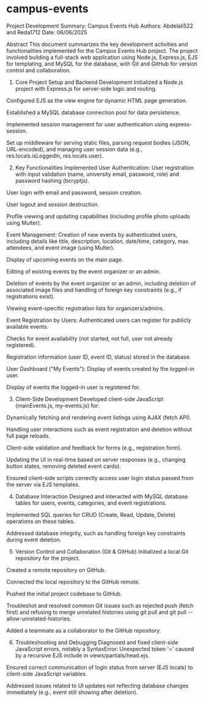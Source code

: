 # campus-events
Project Development Summary: Campus Events Hub
Authors: Abdelali522 and Reda1712
Date: 06/06/2025

Abstract
This document summarizes the key development activities and functionalities implemented for the Campus Events Hub project. The project involved building a full-stack web application using Node.js, Express.js, EJS for templating, and MySQL for the database, with Git and GitHub for version control and collaboration.

1. Core Project Setup and Backend Development
Initialized a Node.js project with Express.js for server-side logic and routing.

Configured EJS as the view engine for dynamic HTML page generation.

Established a MySQL database connection pool for data persistence.

Implemented session management for user authentication using express-session.

Set up middleware for serving static files, parsing request bodies (JSON, URL-encoded), and managing user session data (e.g., res.locals.isLoggedIn, res.locals.user).

2. Key Functionalities Implemented
User Authentication:
User registration with input validation (name, university email, password, role) and password hashing (bcryptjs).

User login with email and password, session creation.

User logout and session destruction.

Profile viewing and updating capabilities (including profile photo uploads using Multer).

Event Management:
Creation of new events by authenticated users, including details like title, description, location, date/time, category, max attendees, and event image (using Multer).

Display of upcoming events on the main page.

Editing of existing events by the event organizer or an admin.

Deletion of events by the event organizer or an admin, including deletion of associated image files and handling of foreign key constraints (e.g., if registrations exist).

Viewing event-specific registration lists for organizers/admins.

Event Registration by Users:
Authenticated users can register for publicly available events.

Checks for event availability (not started, not full, user not already registered).

Registration information (user ID, event ID, status) stored in the database.

User Dashboard ("My Events"):
Display of events created by the logged-in user.

Display of events the logged-in user is registered for.

3. Client-Side Development
Developed client-side JavaScript (mainEvents.js, my-events.js) for:

Dynamically fetching and rendering event listings using AJAX (fetch API).

Handling user interactions such as event registration and deletion without full page reloads.

Client-side validation and feedback for forms (e.g., registration form).

Updating the UI in real-time based on server responses (e.g., changing button states, removing deleted event cards).

Ensured client-side scripts correctly access user login status passed from the server via EJS templates.

4. Database Interaction
Designed and interacted with MySQL database tables for users, events, categories, and event registrations.

Implemented SQL queries for CRUD (Create, Read, Update, Delete) operations on these tables.

Addressed database integrity, such as handling foreign key constraints during event deletion.

5. Version Control and Collaboration (Git & GitHub)
Initialized a local Git repository for the project.

Created a remote repository on GitHub.

Connected the local repository to the GitHub remote.

Pushed the initial project codebase to GitHub.

Troubleshot and resolved common Git issues such as rejected push (fetch first) and refusing to merge unrelated histories using git pull and git pull --allow-unrelated-histories.

Added a teammate as a collaborator to the GitHub repository.

6. Troubleshooting and Debugging
Diagnosed and fixed client-side JavaScript errors, notably a SyntaxError: Unexpected token '<' caused by a recursive EJS include in views/partials/head.ejs.

Ensured correct communication of login status from server (EJS locals) to client-side JavaScript variables.

Addressed issues related to UI updates not reflecting database changes immediately (e.g., event still showing after deletion).

